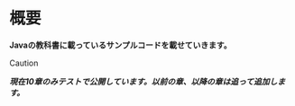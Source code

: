 # 概要
**Javaの教科書に載っているサンプルコードを載せていきます。**

>[!caution] 
>***現在10章のみテストで公開しています。以前の章、以降の章は追って追加します。***
